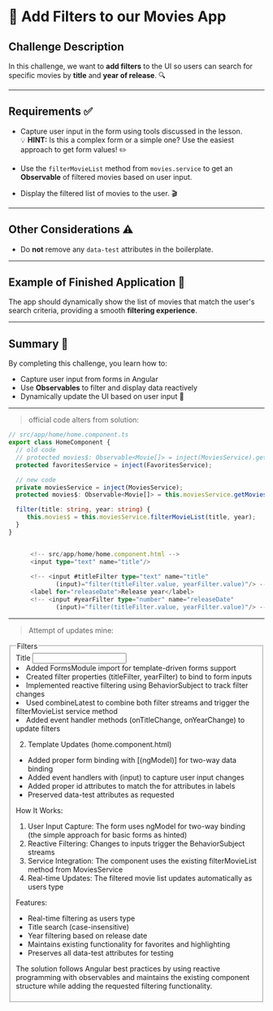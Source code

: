 # 🎯 Add Filters to our Movies App

## Challenge Description
In this challenge, we want to **add filters** to the UI so users can search for specific movies by **title** and **year of release**. 🔍

---

## Requirements ✅
- Capture user input in the form using tools discussed in the lesson.  
  💡 **HINT:** Is this a complex form or a simple one? Use the easiest approach to get form values! ✏️  

- Use the `filterMovieList` method from `movies.service` to get an **Observable** of filtered movies based on user input.  

- Display the filtered list of movies to the user. 🎬

---

## Other Considerations ⚠️
- Do **not** remove any `data-test` attributes in the boilerplate.

---

## Example of Finished Application 🎉
The app should dynamically show the list of movies that match the user's search criteria, providing a smooth **filtering experience**.

---

## Summary 📝
By completing this challenge, you learn how to:  
- Capture user input from forms in Angular  
- Use **Observables** to filter and display data reactively  
- Dynamically update the UI based on user input 🔄

---
> official code alters from solution: 
```ts
// src/app/home/home.component.ts
export class HomeComponent {
  // old code
  // protected movies$: Observable<Movie[]> = inject(MoviesService).getMovies();
  protected favoritesService = inject(FavoritesService);

  // new code 
  private moviesService = inject(MoviesService);
  protected movies$: Observable<Movie[]> = this.moviesService.getMovies();

  filter(title: string, year: string) {
     this.movies$ = this.moviesService.filterMovieList(title, year);
  }
}


      <!-- src/app/home/home.component.html -->
      <input type="text" name="title"/>
      
      <!-- <input #titleFilter type="text" name="title"
             (input)="filter(titleFilter.value, yearFilter.value)"/> -->
      <label for="releaseDate">Release year</label>
      <!-- <input #yearFilter type="number" name="releaseDate"
             (input)="filter(titleFilter.value, yearFilter.value)"/> -->

```



----

> Attempt of updates mine: 

<!-- src/app/home/home.component.html -->
<div class="container">
  <form>
    <fieldset>
      <legend>Filters</legend>
      <label for="title">Title</label>
      <input 
        type="text" 
        id="title" 
        name="title"
        [(ngMoI've updated your Movies App to include filtering functionality. Here's what I've implemented:
Key Changes:
1. Component Updates (home.component.ts)

* Added FormsModule import for template-driven forms support
* Created filter properties (titleFilter, yearFilter) to bind to form inputs
* Implemented reactive filtering using BehaviorSubject to track filter changes
* Used combineLatest to combine both filter streams and trigger the filterMovieList service method
* Added event handler methods (onTitleChange, onYearChange) to update filters

2. Template Updates (home.component.html)

* Added proper form binding with [(ngModel)] for two-way data binding
* Added event handlers with (input) to capture user input changes
* Added proper id attributes to match the for attributes in labels
* Preserved data-test attributes as requested

How It Works:

1. User Input Capture: The form uses ngModel for two-way binding (the simple approach for basic forms as hinted)
2. Reactive Filtering: Changes to inputs trigger the BehaviorSubject streams
3. Service Integration: The component uses the existing filterMovieList method from MoviesService
4. Real-time Updates: The filtered movie list updates automatically as users type

Features:

* Real-time filtering as users type
* Title search (case-insensitive)
* Year filtering based on release date
* Maintains existing functionality for favorites and highlighting
* Preserves all data-test attributes for testing

The solution follows Angular best practices by using reactive programming with observables and maintains the existing component structure while adding the requested filtering functionality.